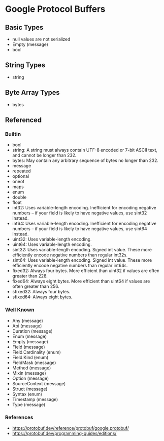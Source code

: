 # Google Protocol Buffers

## Basic Types

* null values are not serialized
* Empty (message)
* bool

## String Types

* string

## Byte Array Types

* bytes

## Referenced

### Builtin

* bool
* string:	A string must always contain UTF-8 encoded or 7-bit ASCII text, and cannot be longer than 232.
* bytes:	May contain any arbitrary sequence of bytes no longer than 232.
* message
* repeated
* optional
* oneof
* maps
* enum
* double	
* float	
* int32:	Uses variable-length encoding. Inefficient for encoding negative numbers – if your field is likely to have negative values, use sint32 instead.
* int64:	Uses variable-length encoding. Inefficient for encoding negative numbers – if your field is likely to have negative values, use sint64 instead.
* uint32:	Uses variable-length encoding.
* uint64:	Uses variable-length encoding.
* sint32:	Uses variable-length encoding. Signed int value. These more efficiently encode negative numbers than regular int32s.
* sint64:	Uses variable-length encoding. Signed int value. These more efficiently encode negative numbers than regular int64s.
* fixed32:	Always four bytes. More efficient than uint32 if values are often greater than 228.
* fixed64:	Always eight bytes. More efficient than uint64 if values are often greater than 256.
* sfixed32:	Always four bytes.
* sfixed64:	Always eight bytes.

### Well Known

* Any (message)
* Api (message)
* Duration (message)
* Enum (message)
* Empty (message)
* Field (message)
* Field.Cardinality (enum)
* Field.Kind (enum)
* FieldMask (message)
* Method (message)
* Mixin (message)
* Option (message)
* SourceContext (message)
* Struct (message)
* Syntax (enum)
* Timestamp (message)
* Type (message)

### References

* https://protobuf.dev/reference/protobuf/google.protobuf/
* https://protobuf.dev/programming-guides/editions/